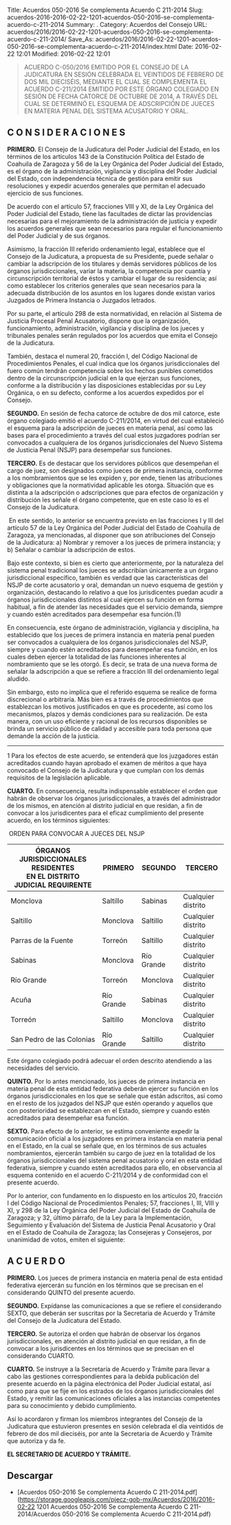 Title: Acuerdos 050-2016 Se complementa Acuerdo C 211-2014
Slug: acuerdos-2016-2016-02-22-1201-acuerdos-050-2016-se-complementa-acuerdo-c-211-2014
Summary: .
Category: Acuerdos del Consejo
URL: acuerdos/2016/2016-02-22-1201-acuerdos-050-2016-se-complementa-acuerdo-c-211-2014/
Save_As: acuerdos/2016/2016-02-22-1201-acuerdos-050-2016-se-complementa-acuerdo-c-211-2014/index.html
Date: 2016-02-22 12:01
Modified: 2016-02-22 12:01


> ACUERDO C-050/2016 EMITIDO POR EL CONSEJO DE LA JUDICATURA EN SESIÓN CELEBRADA EL VEINTIDOS DE FEBRERO DE DOS MIL DIECISÉIS, MEDIANTE EL CUAL SE COMPLEMENTA EL ACUERDO C-211/2014 EMITIDO POR ESTE ÓRGANO COLEGIADO EN SESIÓN DE FECHA CATORCE DE OCTUBRE DE 2014, A TRAVÉS DEL CUAL SE DETERMINÓ EL ESQUEMA DE ADSCRIPCIÓN DE JUECES EN MATERIA PENAL DEL SISTEMA ACUSATORIO Y ORAL.

## C O N S I D E R A C I O N E S

**PRIMERO.** El Consejo de la Judicatura del Poder Judicial del Estado, en los términos de los artículos 143 de la Constitución Política del Estado de Coahuila de Zaragoza y 56 de la Ley Orgánica del Poder Judicial del Estado, es el órgano de la administración, vigilancia y disciplina del Poder Judicial del Estado, con independencia técnica de gestión para emitir sus resoluciones y expedir acuerdos generales que permitan el adecuado ejercicio de sus funciones.

De acuerdo con el artículo 57, fracciones VIII y XI, de la Ley Orgánica del Poder Judicial del Estado, tiene las facultades de dictar las providencias necesarias para el mejoramiento de la administración de justicia y expedir los acuerdos generales que sean necesarios para regular el funcionamiento del Poder Judicial y de sus órganos.

Asimismo, la fracción III referido ordenamiento legal, establece que el Consejo de la Judicatura, a propuesta de su Presidente, puede señalar o cambiar la adscripción de los titulares y demás servidores públicos de los órganos jurisdiccionales, variar la materia, la competencia por cuantía y circunscripción territorial de éstos y cambiar el lugar de su residencia; así como establecer los criterios generales que sean necesarios para la adecuada distribución de los asuntos en los lugares donde existan varios Juzgados de Primera Instancia o Juzgados letrados.

Por su parte, el artículo 298 de esta normatividad, en relación al Sistema de Justicia Procesal Penal Acusatorio, dispone que la organización, funcionamiento, administración, vigilancia y disciplina de los jueces y tribunales penales serán regulados por los acuerdos que emita el Consejo de la Judicatura.

También, destaca el numeral 20, fracción I, del Código Nacional de Procedimientos Penales, el cual indica que los órganos jurisdiccionales del fuero común tendrán competencia sobre los hechos punibles cometidos dentro de la circunscripción judicial en la que ejerzan sus funciones, conforme a la distribución y las disposiciones establecidas por su Ley Orgánica, o en su defecto, conforme a los acuerdos expedidos por el Consejo.

**SEGUNDO.** En sesión de fecha catorce de octubre de dos mil catorce, este órgano colegiado emitió el acuerdo C-211/2014, en virtud del cual estableció el esquema para la adscripción de jueces en materia penal, así como las bases para el procedimiento a través del cual estos juzgadores podrían ser convocados a cualquiera de los órganos jurisdiccionales del Nuevo Sistema de Justicia Penal (NSJP) para desempeñar sus funciones.

**TERCERO.** Es de destacar que los servidores públicos que desempeñan el cargo de juez, son designados como jueces de primera instancia, conforme a los nombramientos que se les expiden y, por ende, tienen las atribuciones y obligaciones que la normatividad aplicable les otorga. Situación que es distinta a la adscripción o adscripciones que para efectos de organización y distribución les señale el órgano competente, que en este caso lo es el Consejo de la Judicatura.

​	En este sentido, lo anterior se encuentra previsto en las fracciones I y III del artículo 57 de la Ley Orgánica del Poder Judicial del Estado de Coahuila de Zaragoza, ya mencionadas, al disponer que son atribuciones del Consejo de la Judicatura: a) Nombrar y remover a los jueces de primera instancia; y b) Señalar o cambiar la adscripción de estos.

Bajo este contexto, si bien es cierto que anteriormente, por la naturaleza del sistema penal tradicional los jueces se adscribían únicamente a un órgano jurisdiccional específico, también es verdad que las características del NSJP de corte acusatorio y oral, demandan un nuevo esquema de gestión y organización, destacando lo relativo a que los jurisdicentes puedan acudir a órganos jurisdiccionales distintos al cual ejercen su función en forma habitual, a fin de atender las necesidades que el servicio demanda, siempre y cuando estén acreditados para desempeñar esa función.(1)

En consecuencia, este órgano de administración, vigilancia y disciplina, ha establecido que los jueces de primera instancia en materia penal pueden ser convocados a cualquiera de los órganos jurisdiccionales del NSJP, siempre y cuando estén acreditados para desempeñar esa función, en los cuales deben ejercer la totalidad de las funciones inherentes al nombramiento que se les otorgó. Es decir, se trata de una nueva forma de señalar la adscripción a que se refiere a fracción III del ordenamiento legal aludido.

Sin embargo, esto no implica que el referido esquema se realice de forma discrecional o arbitraria. Más bien es a través de procedimientos que establezcan los motivos justificados en que es procedente, así como los mecanismos, plazos y demás condiciones para su realización. De esta manera, con un uso eficiente y racional de los recursos disponibles se brinda un servicio público de calidad y accesible para toda persona que demande la acción de la justicia.

________________________________________________________

1 Para los efectos de este acuerdo, se entenderá que los juzgadores están acreditados cuando hayan aprobado el examen de méritos a que haya convocado el Consejo de la Judicatura y que cumplan con los demás requisitos de la legislación aplicable.

**CUARTO.** En consecuencia, resulta indispensable establecer el orden que habrán de observar los órganos jurisdiccionales, a través del administrador de los mismos, en atención al distrito judicial en que residan, a fin de convocar a los jurisdicentes para el eficaz cumplimiento del presente acuerdo, en los términos siguientes:

​																																												ORDEN PARA CONVOCAR A JUECES DEL NSJP

| ÓRGANOS JURISDICCIONALES RESIDENTES<br/> EN EL DISTRITO JUDICIAL REQUIRENTE | PRIMERO    | SEGUNDO    | TERCERO            |
| ------------------------------------------------------------ | ---------- | ---------- | ------------------ |
| Monclova                                                     | Saltillo   | Sabinas    | Cualquier distrito |
| Saltillo                                                     | Monclova   | Saltillo   | Cualquier distrito |
| Parras de la Fuente                                          | Torreón    | Saltillo   | Cualquier distrito |
| Sabinas                                                      | Monclova   | Río Grande | Cualquier distrito |
| Río Grande                                                   | Torreón    | Monclova   | Cualquier distrito |
| Acuña                                                        | Río Grande | Sabinas    | Cualquier distrito |
| Torreón                                                      | Saltillo   | Monclova   | Cualquier distrito |
| San Pedro de las Colonias                                    | Río Grande | Saltillo   | Cualquier distrito |


Este órgano colegiado podrá adecuar el orden descrito atendiendo a las necesidades del servicio.

**QUINTO.** Por lo antes mencionado, los jueces de primera instancia en materia penal de esta entidad federativa deberán ejercer su función en los órganos jurisdiccionales en los que se señale que están adscritos, así como en el resto de los juzgados del NSJP que estén operando y aquellos que con posterioridad se establezcan en el Estado, siempre y cuando estén acreditados para desempeñar esa función.

**SEXTO.** Para efecto de lo anterior, se estima conveniente expedir la comunicación oficial a los juzgadores en primera instancia en materia penal en el Estado, en la cual se señale que, en los términos de sus actuales nombramientos, ejercerán también su cargo de juez en la totalidad de los órganos jurisdiccionales del sistema penal acusatorio y oral en esta entidad federativa, siempre y cuando estén acreditados para ello, en observancia al esquema contenido en el acuerdo C-211/2014 y de conformidad con el presente acuerdo.

Por lo anterior, con fundamento en lo dispuesto en los artículos 20, fracción I del Código Nacional de Procedimientos Penales; 57, fracciones I, III, VIII y XI, y 298 de la Ley Orgánica del Poder Judicial del Estado de Coahuila de Zaragoza; y 32, último párrafo, de la Ley para la Implementación, Seguimiento y Evaluación del Sistema de Justicia Penal Acusatorio y Oral en el Estado de Coahuila de Zaragoza; las Consejeras y Consejeros, por unanimidad de votos, emiten el siguiente:

## A C U E R D O

**PRIMERO.** Los jueces de primera instancia en materia penal de esta entidad federativa ejercerán su función en los términos que se precisan en el considerando QUINTO del presente acuerdo.

**SEGUNDO.** Expídanse las comunicaciones a que se refiere el considerando SEXTO, que deberán ser suscritas por la Secretaria de Acuerdo y Trámite del Consejo de la Judicatura del Estado.

**TERCERO.** Se autoriza el orden que habrán de observar los órganos jurisdiccionales, en atención al distrito judicial en que residan, a fin de convocar a los jurisdicentes en los términos que se precisan en el considerando CUARTO.

**CUARTO.** Se instruye a la Secretaría de Acuerdo y Trámite para llevar a cabo las gestiones correspondientes para la debida publicación del presente acuerdo en la página electrónica del Poder Judicial estatal, así como para que se fije en los estrados de los órganos jurisdiccionales del Estado, y remitir las comunicaciones oficiales a las instancias competentes para su conocimiento y debido cumplimiento.

Así lo acordaron y firman los miembros integrantes del Consejo de la Judicatura que estuvieron presentes en sesión celebrada el día veintidós de febrero de dos mil dieciséis, por ante la Secretaria de Acuerdo y Trámite que autoriza y da fe.



**EL SECRETARIO DE ACUERDO Y TRÁMITE.**


## Descargar


* [Acuerdos 050-2016 Se complementa Acuerdo C 211-2014.pdf](https://storage.googleapis.com/pjecz-gob-mx/Acuerdos/2016/2016-02-22 1201 Acuerdos 050-2016 Se complementa Acuerdo C 211-2014/Acuerdos 050-2016 Se complementa Acuerdo C 211-2014.pdf)


